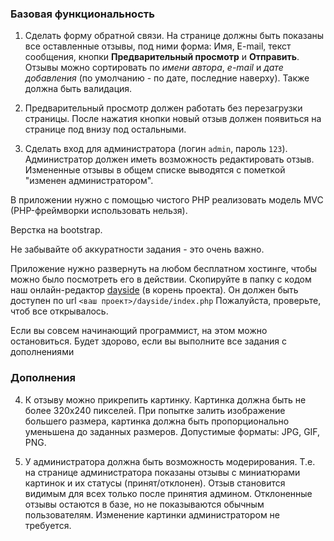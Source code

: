 ### Базовая функциональность
1. Сделать форму обратной связи. 
На странице должны быть показаны все оставленные отзывы, под ними форма: Имя, E-mail, текст сообщения, кнопки **Предварительный просмотр** и **Отправить**.
Отзывы можно сортировать по *имени автора*, *e-mail* и *дате добавления* (по умолчанию - по дате, последние наверху).
Также должна быть валидация.

2. Предварительный просмотр должен работать без перезагрузки страницы.
После нажатия кнопки новый отзыв должен появиться на странице под внизу под остальными.

3. Сделать вход для администратора (логин `admin`, пароль `123`).
Администратор должен иметь возможность редактировать отзыв. Измененные отзывы в общем списке выводятся с пометкой "изменен администратором".

В приложении нужно с помощью чистого PHP реализовать модель MVC (PHP-фреймворки использовать нельзя).

Верстка на bootstrap.

Не забывайте об аккуратности задания - это очень важно.

Приложение нужно развернуть на любом бесплатном хостинге, чтобы можно было посмотреть его в действии. Скопируйте в папку с кодом наш онлайн-редактор [dayside](https://github.com/boomyjee/dayside) (в корень проекта).
Он должен быть доступен по url `<ваш проект>/dayside/index.php`
Пожалуйста, проверьте, чтоб все открывалось.

Если вы совсем начинающий программист, на этом можно остановиться. Будет здорово, если вы выполните все задания с дополнениями

### Дополнения
4. К отзыву можно прикрепить картинку.
Картинка должна быть не более 320х240 пикселей.
При попытке залить изображение большего размера, картинка должна быть пропорционально уменьшена до заданных размеров.
Допустимые форматы: JPG, GIF, PNG.

5. У администратора должна быть возможность модерирования.
Т.е. на странице администратора показаны отзывы с миниатюрами картинок и их статусы (принят/отклонен).
Отзыв становится видимым для всех только после принятия админом.
Отклоненные отзывы остаются в базе, но не показываются обычным пользователям.
Изменение картинки администратором не требуется.